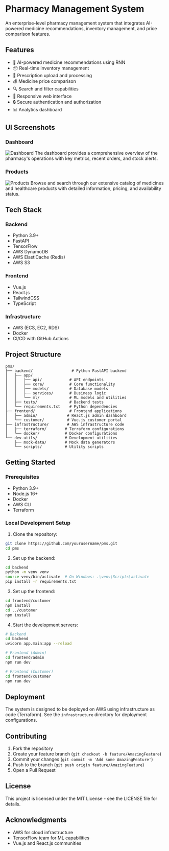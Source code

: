 # Pharmacy Management System

An enterprise-level pharmacy management system that integrates AI-powered medicine recommendations, inventory management, and price comparison features.

## Features

- 🤖 AI-powered medicine recommendations using RNN
- 📦 Real-time inventory management
- 💊 Prescription upload and processing
- 💰 Medicine price comparison
- 🔍 Search and filter capabilities
- 📱 Responsive web interface
- 🔒 Secure authentication and authorization
- 📊 Analytics dashboard

## UI Screenshots

### Dashboard
![Dashboard](./customer/src/assets/images/docs/dashboard.png)
The dashboard provides a comprehensive overview of the pharmacy's operations with key metrics, recent orders, and stock alerts.

### Products
![Products](./customer/src/assets/images/docs/products.png)
Browse and search through our extensive catalog of medicines and healthcare products with detailed information, pricing, and availability status.

## Tech Stack

### Backend
- Python 3.9+
- FastAPI
- TensorFlow
- AWS DynamoDB
- AWS ElastiCache (Redis)
- AWS S3

### Frontend
- Vue.js
- React.js
- TailwindCSS
- TypeScript

### Infrastructure
- AWS (ECS, EC2, RDS)
- Docker
- CI/CD with GitHub Actions

## Project Structure

```
pms/
├── backend/                 # Python FastAPI backend
│   ├── app/
│   │   ├── api/            # API endpoints
│   │   ├── core/           # Core functionality
│   │   ├── models/         # Database models
│   │   ├── services/       # Business logic
│   │   └── ml/             # ML models and utilities
│   ├── tests/              # Backend tests
│   └── requirements.txt    # Python dependencies
├── frontend/               # Frontend applications
│   ├── admin/             # React.js admin dashboard
│   └── customer/          # Vue.js customer portal
├── infrastructure/        # AWS infrastructure code
│   ├── terraform/        # Terraform configurations
│   └── docker/           # Docker configurations
└── dev-utils/            # Development utilities
    ├── mock-data/        # Mock data generators
    └── scripts/          # Utility scripts
```

## Getting Started

### Prerequisites

- Python 3.9+
- Node.js 16+
- Docker
- AWS CLI
- Terraform

### Local Development Setup

1. Clone the repository:
```bash
git clone https://github.com/yourusername/pms.git
cd pms
```

2. Set up the backend:
```bash
cd backend
python -m venv venv
source venv/bin/activate  # On Windows: .\venv\Scripts\activate
pip install -r requirements.txt
```

3. Set up the frontend:
```bash
cd frontend/customer
npm install
cd ../customer
npm install
```

4. Start the development servers:
```bash
# Backend
cd backend
uvicorn app.main:app --reload

# Frontend (Admin)
cd frontend/admin
npm run dev

# Frontend (Customer)
cd frontend/customer
npm run dev
```

## Deployment

The system is designed to be deployed on AWS using infrastructure as code (Terraform). See the `infrastructure` directory for deployment configurations.

## Contributing

1. Fork the repository
2. Create your feature branch (`git checkout -b feature/AmazingFeature`)
3. Commit your changes (`git commit -m 'Add some AmazingFeature'`)
4. Push to the branch (`git push origin feature/AmazingFeature`)
5. Open a Pull Request

## License

This project is licensed under the MIT License - see the LICENSE file for details.

## Acknowledgments

- AWS for cloud infrastructure
- TensorFlow team for ML capabilities
- Vue.js and React.js communities 